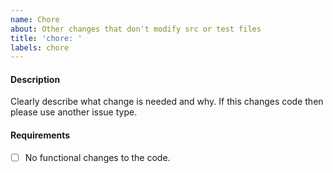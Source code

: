```yaml
---
name: Chore
about: Other changes that don't modify src or test files
title: 'chore: '
labels: chore
---
```


#### Description

Clearly describe what change is needed and why. If this changes code then please use another issue type.

#### Requirements

- [ ] No functional changes to the code.
